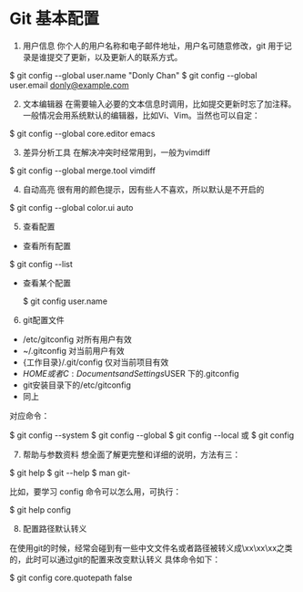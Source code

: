 Git 基本配置
==============
1. 用户信息
你个人的用户名称和电子邮件地址，用户名可随意修改，git 用于记录是谁提交了更新，以及更新人的联系方式。

  $ git config --global user.name "Donly Chan"
  $ git config --global user.email donly@example.com
  
2. 文本编辑器
在需要输入必要的文本信息时调用，比如提交更新时忘了加注释。一般情况会用系统默认的编辑器，比如Vi、Vim。当然也可以自定：

  $ git config --global core.editor emacs
  
3. 差异分析工具
在解决冲突时经常用到，一般为vimdiff

  $ git config --global merge.tool vimdiff
  
4. 自动高亮
很有用的颜色提示，因有些人不喜欢，所以默认是不开启的

  $ git config --global color.ui auto
  
5. 查看配置
 * 查看所有配置

  $ git config --list
  
* 查看某个配置

  $ git config user.name
  
6. git配置文件
 * /etc/gitconfig 对所有用户有效
 * ~/.gitconfig 对当前用户有效
 * {工作目录}/.git/config 仅对当前项目有效
 * $HOME 或者 C:Documents and Settings$USER 下的.gitconfig
 * git安装目录下的/etc/gitconfig
 * 同上

对应命令：

  $ git config --system
  $ git config --global
  $ git config --local 或 $ git config
  
7. 帮助与参数资料
想全面了解更完整和详细的说明，方法有三：

  $ git help
  $ git --help
  $ man git-

比如，要学习 config 命令可以怎么用，可执行：

  $ git help config
  
8. 配置路径默认转义

在使用git的时候，经常会碰到有一些中文文件名或者路径被转义成\xx\xx\xx之类的，此时可以通过git的配置来改变默认转义
具体命令如下：

  $ git config core.quotepath false
